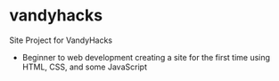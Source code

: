 # vandyhacks
Site Project for VandyHacks
- Beginner to web development creating a site for the first time using HTML, CSS, and some JavaScript
